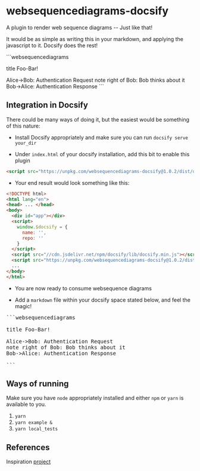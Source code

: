 # websequencediagrams-docsify

A plugin to render web sequence diagrams -- Just like that!

It would be as simple as writing this in your markdown, and applying the javascript to it. Docsify does the rest!

\`\`\`websequencediagrams

title Foo-Bar!

Alice->Bob: Authentication Request
note right of Bob: Bob thinks about it
Bob->Alice: Authentication Response
\`\`\`

## Integration in Docsify

There could be many ways of doing it, but the easiest would be something of this nature:

- Install Docsify appropriately and make sure you can run `docsify serve your_dir`

- Under `index.html` of your docsify installation, add this bit to enable this plugin

```html
<script src="https://unpkg.com/websequencediagrams-docsify@1.0.2/dist/docsify-websequencediagrams.js"></script>
```

- Your end result would look something like this:

```html
<!DOCTYPE html>
<html lang="en">
<head> ... </head>
<body>
  <div id="app"></div>
  <script>
    window.$docsify = {
      name: '',
      repo: ''
    }
  </script>
  <script src="//cdn.jsdelivr.net/npm/docsify/lib/docsify.min.js"></script>
  <script src="https://unpkg.com/websequencediagrams-docsify@1.0.2/dist/docsify-websequencediagrams.js"></script>
  ...
</body>
</html>
```

- You are now ready to consume websequence diagrams

- Add a `markdown` file within your docsify space stated below, and feel the magic!

<pre>
```websequencediagrams

title Foo-Bar!

Alice->Bob: Authentication Request
note right of Bob: Bob thinks about it
Bob->Alice: Authentication Response

```
</pre>

## Ways of running

Make sure you have `node` appropriately installed and either `npm` or `yarn` is available to you.

1. `yarn`
2. `yarn example &`
3. `yarn local_tests`

## References

Inspiration [project](https://github.com/Leward/mermaid-docsify)
